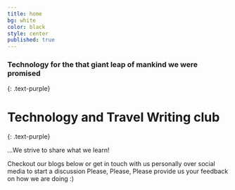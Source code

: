 ```yaml
---
title: home
bg: white
color: black
style: center
published: true
---
```


### Technology for the that giant leap of mankind we were promised 
{: .text-purple}

<span class="fa-stack subtlecircle" style="font-size:100px; background:rgba(255,166,0,0.1)">
  <i class="fa fa-circle fa-stack-2x text-white"></i>
  <i class="fa fa-bicycle fa-stack-1x text-orange"></i>
</span>

# Technology and Travel Writing club
{: .text-purple}


…We strive to share what we learn!

Checkout our blogs below or get in touch with us personally over social media to start a discussion
Please, Please, Please provide us your feedback on how we are doing :)
